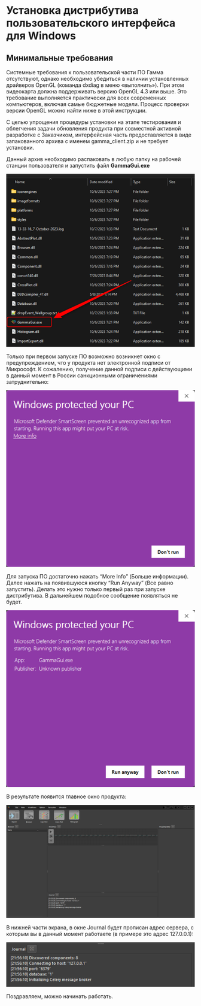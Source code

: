 # Установка дистрибутива пользовательского интерфейса для Windows

## Минимальные требования

Системные требования к пользовательской части ПО Гамма отсутствуют, однако необходимо убедиться в наличии установленных драйверов OpenGL (команда dxdiag в меню «выполнить»). При этом видеокарта должна поддерживать версию OpenGL 4.3 или выше. Это требование выполняется практически для всех современных компьютеров, включая самые бюджетные модели. Процесс проверки версии OpenGL можно найти ниже в этой инструкции.

С целью упрощения процедуры установки на этапе тестирования и облегчения задачи обновления продукта при совместной активной разработке с Заказчиком, интерфейсная часть предоставляется в виде запакованного архива с именем gamma_client.zip и не требует установки.

Данный архив необходимо распаковать в любую папку на рабочей станции пользователя и запустить файл **GammaGui.exe**

![](../files/Gamma_EXE.png)

Только при первом запуске ПО возможно возникнет окно с предупреждением, что у продукта нет электронной подписи от Микрософт. К сожалению, получение данной подписи с действующими в данный момент в России санкционными ограничениями затруднительно:

![](../files/WindowsProtectionWarning.png)

Для запуска ПО достаточно нажать “More Info” (Больше информации). Далее нажать на появившуюся кнопку “Run Anyway” (Все равно запустить). Делать это нужно только первый раз при запуске дистрибутива. В дальнейшем подобное сообщение появляться не будет.

![](../files/WindowsProtectionWarning_RunAnyway.png)

В результате появится главное окно продукта:

![](../files/Gamma_MainWindow.png)

В нижней части экрана, в окне Journal будет прописан адрес сервера, с которым вы в данный момент работаете (в примере это адрес 127.0.0.1):

![](../files/Gamma_ServerAdress.png)

Поздравляем, можно начинать работать.